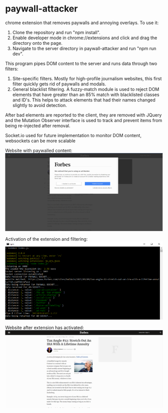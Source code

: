 # paywall-attacker
chrome extension that removes paywalls and annoying overlays.
To use it:
1) Clone the repository and run "npm install".
2) Enable developer mode in chrome://extensions and click and drag the directory onto the page.
3) Navigate to the server directory in paywall-attacker and run "npm run dev".

This program pipes DOM content to the server and runs data through two filters:
1) Site-specific filters. Mostly for high-profile journalism websites, this first filter quickly gets rid of paywalls and modals.
2) General blacklist filtering. A fuzzy-match module is used to reject DOM elements that have greater than an 85% match with blacklisted classes and ID's. This helps to attack elements that had their names changed slightly to avoid detection.

After bad elements are reported to the client, they are removed with JQuery and the Mutation Observer interface is used to track and prevent items from being re-injected after removal.

Socket.io used for future implementation to monitor DOM content, websockets can be more scalable

Website with paywalled content:
![Alt text](https://github.com/gregtuc/paywall-attacker/blob/main/images/example-image-2.png?raw=true "ImageOne")

Activation of the extension and filtering:
![Alt text](https://github.com/gregtuc/paywall-attacker/blob/main/images/example-image-3.PNG?raw=true "ImageTwo")

Website after extension has activated:
![Alt text](https://github.com/gregtuc/paywall-attacker/blob/main/images/example-image-4.PNG?raw=true "ImageThree")
